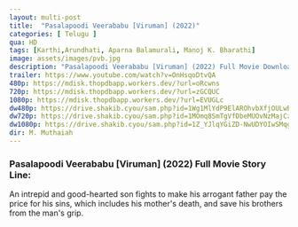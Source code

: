 ```yaml
---
layout: multi-post
title:  "Pasalapoodi Veerababu [Viruman] (2022)"
categories: [ Telugu ]
qua: HD
tags: [Karthi,Arundhati, Aparna Balamurali, Manoj K. Bharathi]
image: assets/images/pvb.jpg
description: "Pasalapoodi Veerababu [Viruman] (2022) Full Movie Download and watch online 720p low file size 500 mb."
trailer: https://www.youtube.com/watch?v=OnHsqoDtvQA
480p: https://mdisk.thopdbapp.workers.dev/?url=oRcwns
720p: https://mdisk.thopdbapp.workers.dev/?url=zGCQUC
1080p: https://mdisk.thopdbapp.workers.dev/?url=EVUGLc
dw480p: https://drive.shakib.cyou/sam.php?id=1Wg1MlYdP9ElAROhvbXfjOULwBUYFCK-I
dw720p: https://drive.shakib.cyou/sam.php?id=1MOmq8SmTgVfDbeMUOvNzMajCzDdWc1l2
dw1080p: https://drive.shakib.cyou/sam.php?id=1Z_YJlqYGiZD-NwUDYOIwSMqgzZa0iDry
dir: M. Muthaiah
---
```


### Pasalapoodi Veerababu [Viruman] (2022) Full Movie Story Line:
An intrepid and good-hearted son fights to make his arrogant father pay the price for his sins, which includes his mother's death, and save his brothers from the man's grip.







